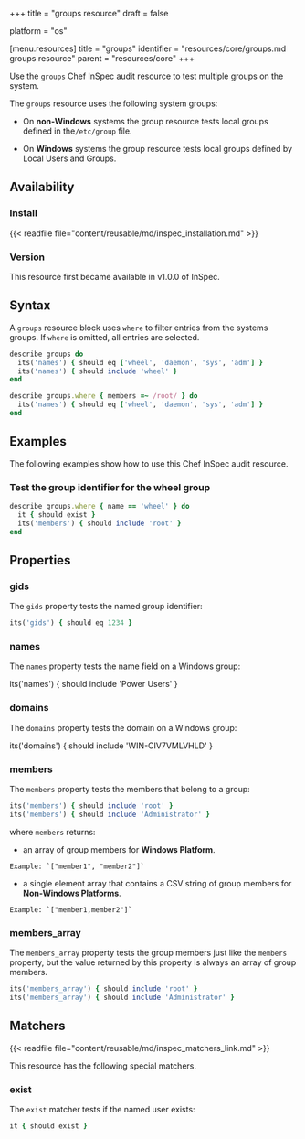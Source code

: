 +++
title = "groups resource"
draft = false

platform = "os"

[menu.resources]
    title = "groups"
    identifier = "resources/core/groups.md groups resource"
    parent = "resources/core"
+++

Use the `groups` Chef InSpec audit resource to test multiple groups on the system.

The `groups` resource uses the following system groups:

- On **non-Windows** systems the group resource tests local groups defined in the`/etc/group` file.

- On **Windows** systems the group resource tests local groups defined by Local Users and Groups.

## Availability

### Install

{{< readfile file="content/reusable/md/inspec_installation.md" >}}

### Version

This resource first became available in v1.0.0 of InSpec.

## Syntax

A `groups` resource block uses `where` to filter entries from the systems groups. If `where` is omitted, all entries are selected.

```ruby
describe groups do
  its('names') { should eq ['wheel', 'daemon', 'sys', 'adm'] }
  its('names') { should include 'wheel' }
end

describe groups.where { members =~ /root/ } do
  its('names') { should eq ['wheel', 'daemon', 'sys', 'adm'] }
end
```

## Examples

The following examples show how to use this Chef InSpec audit resource.

### Test the group identifier for the wheel group

```ruby
describe groups.where { name == 'wheel' } do
  it { should exist }
  its('members') { should include 'root' }
end
```

## Properties

### gids

The `gids` property tests the named group identifier:

```ruby
its('gids') { should eq 1234 }
```

### names

The `names` property tests the name field on a Windows group:

its('names') { should include 'Power Users' }

### domains

The `domains` property tests the domain on a Windows group:

its('domains') { should include 'WIN-CIV7VMLVHLD' }

### members

The `members` property tests the members that belong to a group:

```ruby
its('members') { should include 'root' }
its('members') { should include 'Administrator' }
```

where `members` returns:

- an array of group members for **Windows Platform**.

```
Example: `["member1", "member2"]`
```

- a single element array that contains a CSV string of group members for **Non-Windows Platforms**.

```
Example: `["member1,member2"]`
```

### members_array

The `members_array` property tests the group members just like the `members` property,
but the value returned by this property is always an array of group members.

```ruby
its('members_array') { should include 'root' }
its('members_array') { should include 'Administrator' }
```

## Matchers

{{< readfile file="content/reusable/md/inspec_matchers_link.md" >}}

This resource has the following special matchers.

### exist

The `exist` matcher tests if the named user exists:

```ruby
it { should exist }
```
